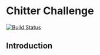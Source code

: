 Chitter Challenge
==================
[![Build Status](https://travis-ci.org/barrygrubb/chitter-challenge.svg?branch=master)](https://travis-ci.org/barrygrubb/chitter-challenge)

Introduction
-------
